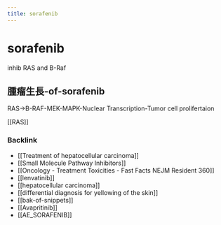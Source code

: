 ```yaml
---
title: sorafenib
---
```


# sorafenib

inhib RAS and B-Raf

## 腫瘤生長-of-sorafenib

RAS->B-RAF-MEK-MAPK-Nuclear Transcription-Tumor cell prolifertaion

[[RAS]]


### Backlink

- [[Treatment of hepatocellular carcinoma]]
- [[Small Molecule Pathway Inhibitors]]
- [[Oncology - Treatment Toxicities - Fast Facts  NEJM Resident 360]]
- [[lenvatinib]]
- [[hepatocellular carcinoma]]
- [[differential diagnosis for yellowing of the skin]]
- [[bak-of-snippets]]
- [[Avapritinib]]
- [[AE_SORAFENIB]]
